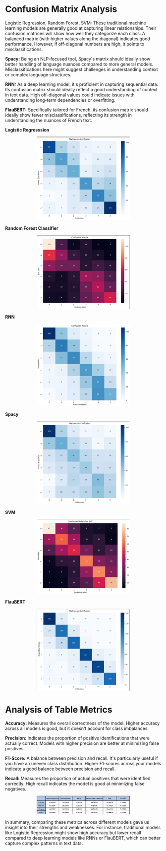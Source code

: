 # Confusion Matrix Analysis

Logistic Regression, Random Forest, SVM: These traditional machine learning models are generally good at capturing linear relationships. Their confusion matrices will show how well they categorize each class. A balanced matrix (with higher values along the diagonal) indicates good performance. However, if off-diagonal numbers are high, it points to misclassifications.

**Spacy:** Being an NLP-focused tool, Spacy's matrix should ideally show better handling of language nuances compared to more general models. Misclassifications here might suggest challenges in understanding context or complex language structures.

**RNN:** As a deep learning model, it's proficient in capturing sequential data. Its confusion matrix should ideally reflect a good understanding of context in text data. High off-diagonal values could indicate issues with understanding long-term dependencies or overfitting.

**FlauBERT:** Specifically tailored for French, its confusion matrix should ideally show fewer misclassifications, reflecting its strength in understanding the nuances of French text.

**Logistic Regresssion**
<p align="center">
    <img src="https://github.com/Oglo/Project-DSML/blob/main/Code/images/Confusion_Logistic_regression.jpeg" alt="First steps of Trello" width="300"/>
</p>

**Random Forest Classifier**
<p align="center">
    <img src="https://github.com/Oglo/Project-DSML/blob/main/Code/images/Confusion_RandomForest.jpeg" alt="First steps of Trello" width="300"/>
</p>

**RNN**
<p align="center">
    <img src="https://github.com/Oglo/Project-DSML/blob/main/Code/images/Confusion_RNN.png" alt="First steps of Trello" width="300"/>
</p>

**Spacy**
<p align="center">
    <img src="https://github.com/Oglo/Project-DSML/blob/main/Code/images/Confusion_Spacy.jpeg" alt="First steps of Trello" width="300"/>
</p>

**SVM**
<p align="center">
    <img src="https://github.com/Oglo/Project-DSML/blob/main/Code/images/Confusion_SVM.jpeg" alt="First steps of Trello" width="300"/>
</p>

**FlauBERT**
<p align="center">
    <img src="https://github.com/Oglo/Project-DSML/blob/main/Code/images/Confusion_FlauBERT.jpeg" alt="First steps of Trello" width="300"/>
</p>


# Analysis of Table Metrics

**Accuracy:** Measures the overall correctness of the model. Higher accuracy across all models is good, but it doesn't account for class imbalances.

**Precision:** Indicates the proportion of positive identifications that were actually correct. Models with higher precision are better at minimizing false positives.

**F1-Score:** A balance between precision and recall. It's particularly useful if you have an uneven class distribution. Higher F1-scores across your models indicate a good balance between precision and recall.

**Recall:** Measures the proportion of actual positives that were identified correctly. High recall indicates the model is good at minimizing false negatives.

<p align="center">
    <img src="https://github.com/Oglo/Project-DSML/blob/main/Code/images/Table.png" alt="First steps of Trello" width="300"/>
</p>

In summary, comparing these metrics across different models gave us insight into their strengths and weaknesses. For instance, traditional models like Logistic Regression might show high accuracy but lower recall compared to deep learning models like RNNs or FlauBERT, which can better capture complex patterns in text data.